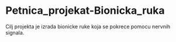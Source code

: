 # Petnica_projekat-Bionicka_ruka
Cilj projekta je izrada bionicke ruke koja se pokrece pomocu nervnih signala.
